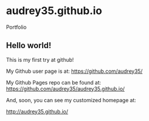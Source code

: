 # audrey35.github.io
Portfolio

## Hello world!

This is my first try at github!

My Github user page is at: 
https://github.com/audrey35/

My Github Pages repo can be found at:  
https://github.com/audrey35/audrey35.github.io/

And, soon, you can see my customized homepage at:

http://audrey35.github.io/
